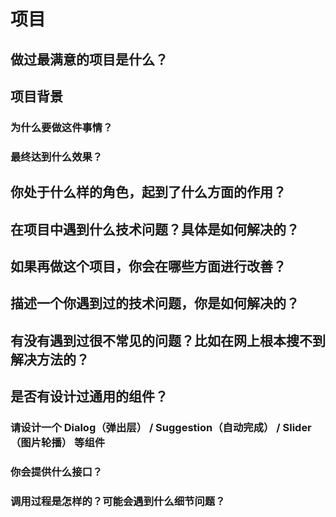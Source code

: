 # 项目

## 做过最满意的项目是什么？

## 项目背景

### 为什么要做这件事情？
### 最终达到什么效果？

## 你处于什么样的角色，起到了什么方面的作用？

## 在项目中遇到什么技术问题？具体是如何解决的？

## 如果再做这个项目，你会在哪些方面进行改善？

## 描述一个你遇到过的技术问题，你是如何解决的？

## 有没有遇到过很不常见的问题？比如在网上根本搜不到解决方法的？

## 是否有设计过通用的组件？
### 请设计一个 Dialog（弹出层） / Suggestion（自动完成） / Slider（图片轮播） 等组件
### 你会提供什么接口？
### 调用过程是怎样的？可能会遇到什么细节问题？
